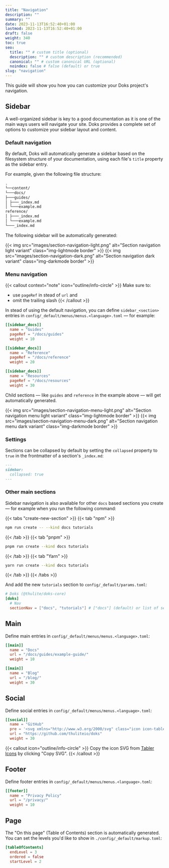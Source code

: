 ```yaml
---
title: "Navigation"
description: ""
summary: ""
date: 2023-11-13T16:52:40+01:00
lastmod: 2023-11-13T16:52:40+01:00
draft: false
weight: 340
toc: true
seo:
  title: "" # custom title (optional)
  description: "" # custom description (recommended)
  canonical: "" # custom canonical URL (optional)
  noindex: false # false (default) or true
slug: "navigation"
---
```


This guide will show you how you can customize your Doks project's navigation.

## Sidebar

A well-organized sidebar is key to a good documentation as it is one of the main ways users will navigate your site. Doks provides a complete set of options to customize your sidebar layout and content.

### Default navigation

By default, Doks will automatically generate a sidebar based on the filesystem structure of your documentation, using each file's `title` property as the sidebar entry.

For example, given the following file structure:

```md
.
└──content/
└───docs/
├───guides/
│ ├───_index.md
│ └───example.md
reference/
│ ├───_index.md
│ └───example.md
└───_index.md
```

The following sidebar will be automatically generated:

{{< img src="images/section-navigation-light.png" alt="Section navigation light variant" class="img-lightmode border" >}}
{{< img src="images/section-navigation-dark.png" alt="Section navigation dark variant" class="img-darkmode border" >}}

### Menu navigation

{{< callout context="note" icon="outline/info-circle" >}}
Make sure to:

- use `pageRef` in stead of `url` and
- omit the trailing slash
  {{< /callout >}}

In stead of using the default navigation, you can define `sidebar_<section>` entries in `config/_default/menus/menus.<language>.toml` — for example:

```toml {title="menus.en.toml"}
[[sidebar_docs]]
  name = "Guides"
  pageRef = "/docs/guides"
  weight = 10

[[sidebar_docs]]
  name = "Reference"
  pageRef = "/docs/reference"
  weight = 20

[[sidebar_docs]]
  name = "Resources"
  pageRef = "/docs/resources"
  weight = 30
```

Child sections — like `guides` and `reference` in the example above — will get automatically generated.

{{< img src="images/section-navigation-menu-light.png" alt="Section navigation menu light variant" class="img-lightmode border" >}}
{{< img src="images/section-navigation-menu-dark.png" alt="Section navigation menu dark variant" class="img-darkmode border" >}}

### Settings

Sections can be collapsed by default by setting the `collapsed` property to `true` in the frontmatter of a section's `_index.md`:

```md {title="_index.md"}
---
sidebar:
  collapsed: true
---
```

### Other main sections

Sidebar navigation is also available for other `docs` based sections you create — for example when you run the following command:

{{< tabs "create-new-section" >}}
{{< tab "npm" >}}

```bash
npm run create -- --kind docs tutorials
```

{{< /tab >}}
{{< tab "pnpm" >}}

```bash
pnpm run create --kind docs tutorials
```

{{< /tab >}}
{{< tab "Yarn" >}}

```bash
yarn run create --kind docs tutorials
```

{{< /tab >}}
{{< /tabs >}}

And add the new `tutorials` section to `config/_default/params.toml`:

```toml {title="params.toml"}
# Doks (@thulite/doks-core)
[doks]
  # Nav
  sectionNav = ["docs", "tutorials"] # ["docs"] (default) or list of sections (e.g. ["docs", "guides"])
```

## Main

Define main entries in `config/_default/menus/menus.<language>.toml`:

```toml {title="menus.en.toml"}
[[main]]
  name = "Docs"
  url = "/docs/guides/example-guide/"
  weight = 10

[[main]]
  name = "Blog"
  url = "/blog/"
  weight = 30
```

## Social

Define social entries in `config/_default/menus/menus.<language>.toml`:

```toml {title="menus.en.toml"}
[[social]]
  name = "GitHub"
  pre = '<svg xmlns="http://www.w3.org/2000/svg" class="icon icon-tabler icon-tabler-brand-github" width="24" height="24" viewBox="0 0 24 24" stroke-width="2" stroke="currentColor" fill="none" stroke-linecap="round" stroke-linejoin="round"><path stroke="none" d="M0 0h24v24H0z" fill="none"></path><path d="M9 19c-4.3 1.4 -4.3 -2.5 -6 -3m12 5v-3.5c0 -1 .1 -1.4 -.5 -2c2.8 -.3 5.5 -1.4 5.5 -6a4.6 4.6 0 0 0 -1.3 -3.2a4.2 4.2 0 0 0 -.1 -3.2s-1.1 -.3 -3.5 1.3a12.3 12.3 0 0 0 -6.2 0c-2.4 -1.6 -3.5 -1.3 -3.5 -1.3a4.2 4.2 0 0 0 -.1 3.2a4.6 4.6 0 0 0 -1.3 3.2c0 4.6 2.7 5.7 5.5 6c-.6 .6 -.6 1.2 -.5 2v3.5"></path></svg>'
  url = "https://github.com/thuliteio/doks"
  weight = 30
```

{{< callout icon="outline/info-circle" >}}
Copy the icon SVG from [Tabler Icons](https://tabler-icons.io/) by clicking "Copy SVG".
{{< /callout >}}

## Footer

Define footer entries in `config/_default/menus/menus.<language>.toml`:

```toml {title="menus.en.toml"}
[[footer]]
  name = "Privacy Policy"
  url = "/privacy/"
  weight = 10
```

## Page

The "On this page" (Table of Contents) section is automatically generated. You can set the levels you'd like to show in `./config/_default/markup.toml`:

```toml {title="markup.toml"}
[tableOfContents]
  endLevel = 3
  ordered = false
  startLevel = 2
```
